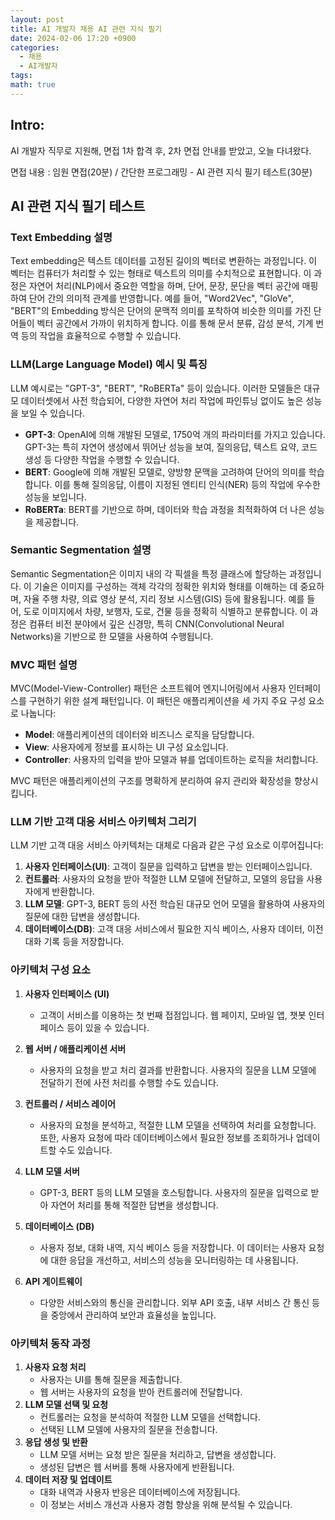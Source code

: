 ```yaml
---
layout: post
title: AI 개발자 채용 AI 관련 지식 필기
date: 2024-02-06 17:20 +0900
categories:
  - 채용
  - AI개발자
tags: 
math: true
---
```


## Intro:

AI 개발자 직무로 지원해, 면접 1차 합격 후, 2차 면접 안내를 받았고, 오늘 다녀왔다. 

면접 내용 : 임원 면접(20분) / 간단한 프로그래밍 - AI 관련 지식 필기 테스트(30분)


## AI 관련 지식 필기 테스트
### Text Embedding 설명

Text embedding은 텍스트 데이터를 고정된 길이의 벡터로 변환하는 과정입니다. 이 벡터는 컴퓨터가 처리할 수 있는 형태로 텍스트의 의미를 수치적으로 표현합니다. 이 과정은 자연어 처리(NLP)에서 중요한 역할을 하며, 단어, 문장, 문단을 벡터 공간에 매핑하여 단어 간의 의미적 관계를 반영합니다. 예를 들어, "Word2Vec", "GloVe", "BERT"의 Embedding 방식은 단어의 문맥적 의미를 포착하여 비슷한 의미를 가진 단어들이 벡터 공간에서 가까이 위치하게 합니다. 이를 통해 문서 분류, 감성 분석, 기계 번역 등의 작업을 효율적으로 수행할 수 있습니다.

### LLM(Large Language Model) 예시 및 특징

LLM 예시로는 "GPT-3", "BERT", "RoBERTa" 등이 있습니다. 이러한 모델들은 대규모 데이터셋에서 사전 학습되어, 다양한 자연어 처리 작업에 파인튜닝 없이도 높은 성능을 보일 수 있습니다.

- **GPT-3**: OpenAI에 의해 개발된 모델로, 1750억 개의 파라미터를 가지고 있습니다. GPT-3는 특히 자연어 생성에서 뛰어난 성능을 보여, 질의응답, 텍스트 요약, 코드 생성 등 다양한 작업을 수행할 수 있습니다.
- **BERT**: Google에 의해 개발된 모델로, 양방향 문맥을 고려하여 단어의 의미를 학습합니다. 이를 통해 질의응답, 이름이 지정된 엔티티 인식(NER) 등의 작업에 우수한 성능을 보입니다.
- **RoBERTa**: BERT를 기반으로 하며, 데이터와 학습 과정을 최적화하여 더 나은 성능을 제공합니다.

### Semantic Segmentation 설명

Semantic Segmentation은 이미지 내의 각 픽셀을 특정 클래스에 할당하는 과정입니다. 이 기술은 이미지를 구성하는 객체 각각의 정확한 위치와 형태를 이해하는 데 중요하며, 자율 주행 차량, 의료 영상 분석, 지리 정보 시스템(GIS) 등에 활용됩니다. 예를 들어, 도로 이미지에서 차량, 보행자, 도로, 건물 등을 정확히 식별하고 분류합니다. 이 과정은 컴퓨터 비전 분야에서 깊은 신경망, 특히 CNN(Convolutional Neural Networks)을 기반으로 한 모델을 사용하여 수행됩니다.

### MVC 패턴 설명

MVC(Model-View-Controller) 패턴은 소프트웨어 엔지니어링에서 사용자 인터페이스를 구현하기 위한 설계 패턴입니다. 이 패턴은 애플리케이션을 세 가지 주요 구성 요소로 나눕니다:

- **Model**: 애플리케이션의 데이터와 비즈니스 로직을 담당합니다.
- **View**: 사용자에게 정보를 표시하는 UI 구성 요소입니다.
- **Controller**: 사용자의 입력을 받아 모델과 뷰를 업데이트하는 로직을 처리합니다.

MVC 패턴은 애플리케이션의 구조를 명확하게 분리하여 유지 관리와 확장성을 향상시킵니다.

### LLM 기반 고객 대응 서비스 아키텍처 그리기

LLM 기반 고객 대응 서비스 아키텍처는 대체로 다음과 같은 구성 요소로 이루어집니다:

1. **사용자 인터페이스(UI)**: 고객이 질문을 입력하고 답변을 받는 인터페이스입니다.
2. **컨트롤러**: 사용자의 요청을 받아 적절한 LLM 모델에 전달하고, 모델의 응답을 사용자에게 반환합니다.
3. **LLM 모델**: GPT-3, BERT 등의 사전 학습된 대규모 언어 모델을 활용하여 사용자의 질문에 대한 답변을 생성합니다.
4. **데이터베이스(DB)**: 고객 대응 서비스에서 필요한 지식 베이스, 사용자 데이터, 이전 대화 기록 등을 저장합니다.

### 아키텍처 구성 요소

1. **사용자 인터페이스 (UI)**
    
    - 고객이 서비스를 이용하는 첫 번째 접점입니다. 웹 페이지, 모바일 앱, 챗봇 인터페이스 등이 있을 수 있습니다.
2. **웹 서버 / 애플리케이션 서버**
    
    - 사용자의 요청을 받고 처리 결과를 반환합니다. 사용자의 질문을 LLM 모델에 전달하기 전에 사전 처리를 수행할 수도 있습니다.
3. **컨트롤러 / 서비스 레이어**
    
    - 사용자의 요청을 분석하고, 적절한 LLM 모델을 선택하여 처리를 요청합니다. 또한, 사용자 요청에 따라 데이터베이스에서 필요한 정보를 조회하거나 업데이트할 수도 있습니다.
4. **LLM 모델 서버**
    
    - GPT-3, BERT 등의 LLM 모델을 호스팅합니다. 사용자의 질문을 입력으로 받아 자연어 처리를 통해 적절한 답변을 생성합니다.
5. **데이터베이스 (DB)**
    
    - 사용자 정보, 대화 내역, 지식 베이스 등을 저장합니다. 이 데이터는 사용자 요청에 대한 응답을 개선하고, 서비스의 성능을 모니터링하는 데 사용됩니다.
6. **API 게이트웨이**
    
    - 다양한 서비스와의 통신을 관리합니다. 외부 API 호출, 내부 서비스 간 통신 등을 중앙에서 관리하여 보안과 효율성을 높입니다.

### 아키텍처 동작 과정

1. **사용자 요청 처리**
    - 사용자는 UI를 통해 질문을 제출합니다.
    - 웹 서버는 사용자의 요청을 받아 컨트롤러에 전달합니다.
2. **LLM 모델 선택 및 요청**
    - 컨트롤러는 요청을 분석하여 적절한 LLM 모델을 선택합니다.
    - 선택된 LLM 모델에 사용자의 질문을 전송합니다.
3. **응답 생성 및 반환**
    - LLM 모델 서버는 요청 받은 질문을 처리하고, 답변을 생성합니다.
    - 생성된 답변은 웹 서버를 통해 사용자에게 반환됩니다.
4. **데이터 저장 및 업데이트**
    - 대화 내역과 사용자 반응은 데이터베이스에 저장됩니다.
    - 이 정보는 서비스 개선과 사용자 경험 향상을 위해 분석될 수 있습니다.